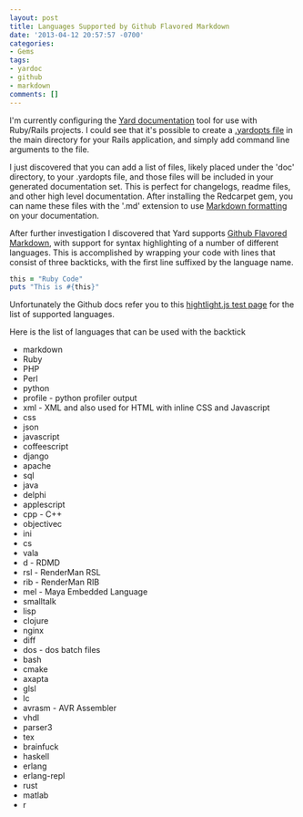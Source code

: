 ```yaml
---
layout: post
title: Languages Supported by Github Flavored Markdown
date: '2013-04-12 20:57:57 -0700'
categories:
- Gems
tags:
- yardoc
- github
- markdown
comments: []
---
```

I'm currently configuring the [Yard documentation](https://github.com/lsegal/yard) tool for use with Ruby/Rails projects. I could see that it's possible to create a [.yardopts file](https://github.com/lsegal/yard/blob/master/.yardopts) in the main directory for your Rails application, and simply add command line arguments to the file.

I just discovered that you can add a list of files, likely placed under the 'doc' directory, to your .yardopts file, and those files will be included in your generated documentation set. This is perfect for changelogs, readme files, and other high level documentation. After installing the Redcarpet gem, you can name these files with the '.md' extension to use [Markdown formatting](http://daringfireball.net/projects/markdown/syntax) on your documentation.

After further investigation I discovered that Yard supports [Github Flavored Markdown](https://help.github.com/articles/github-flavored-markdown), with support for syntax highlighting of a number of different languages. This is accomplished by wrapping your code with lines that consist of three backticks, with the first line suffixed by the language name.

``` ruby
this = "Ruby Code"
puts "This is #{this}"
```

Unfortunately the Github docs refer you to this [hightlight.js test page](http://softwaremaniacs.org/media/soft/highlight/test.html) for the list of supported languages.

Here is the list of languages that can be used with the backtick

* markdown
* Ruby
* PHP
* Perl
* python
* profile - python profiler output
* xml - XML and also used for HTML with inline CSS and Javascript
* css
* json
* javascript
* coffeescript
* django
* apache
* sql
* java
* delphi
* applescript
* cpp - C++
* objectivec
* ini
* cs
* vala
* d - RDMD
* rsl - RenderMan RSL
* rib - RenderMan RIB
* mel - Maya Embedded Language
* smalltalk
* lisp
* clojure
* nginx
* diff
* dos - dos batch files
* bash
* cmake
* axapta
* glsl
* lc
* avrasm - AVR Assembler
* vhdl
* parser3
* tex
* brainfuck
* haskell
* erlang
* erlang-repl
* rust
* matlab
* r
